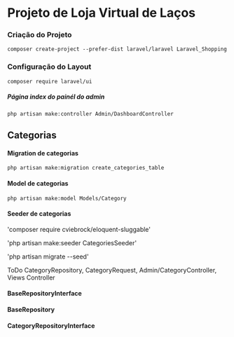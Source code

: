 # Projeto de Loja Virtual de Laços

### **Criação do Projeto**

`composer create-project --prefer-dist laravel/laravel Laravel_Shopping`

### **Configuração do Layout**

`composer require laravel/ui`

##### **Página index do painél do admin**

`php artisan make:controller Admin/DashboardController`

## Categorias

#### Migration de categorias

`php artisan make:migration create_categories_table`

#### Model de categorias

`php artisan make:model Models/Category`

#### Seeder de categorias

'composer require cviebrock/eloquent-sluggable'

'php artisan make:seeder CategoriesSeeder'

'php artisan migrate --seed'

ToDo CategoryRepository, CategoryRequest, Admin/CategoryController, Views Controller

#### BaseRepositoryInterface

#### BaseRepository

#### CategoryRepositoryInterface
